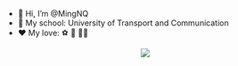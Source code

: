 - 👋 Hi, I’m @MingNQ
- 🏫 My school: University of Transport and Communication
- ❤ My love: ⚽ 🏀 🧑‍💻

<body>
  <center>
    <img src="https://i.imgur.com/tzYKRfd.gif">
  </center>
</body>
<!---
MingNQ/MingNQ is a ✨ special ✨ repository because its `README.md` (this file) appears on your GitHub profile.
You can click the Preview link to take a look at your changes.
--->
